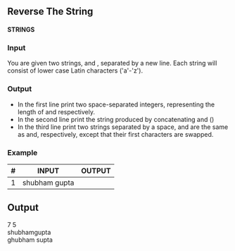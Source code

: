 ## Reverse The String
#### STRINGS

### Input
You are given two strings,  and , separated by a new line. Each string will consist of lower case Latin characters ('a'-'z').

### Output
* In the first line print two space-separated integers, representing the length of  and  respectively.
* In the second line print the string produced by concatenating and ()
* In the third line print two strings separated by a space, and are the same as and, respectively, except that their first characters are swapped.

### Example

|         #       |INPUT                          |OUTPUT                         |
|----------------|-------------------------------|-----------------------------|
|1|shubham gupta||

## Output
7 5   
shubhamgupta   
ghubham supta   
